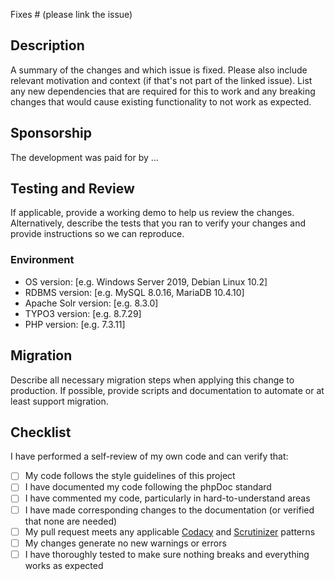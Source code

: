Fixes # (please link the issue)

## Description

A summary of the changes and which issue is fixed. Please also include relevant motivation and context (if that's not part of the linked issue). List any new dependencies that are required for this to work and any breaking changes that would cause existing functionality to not work as expected.

## Sponsorship

The development was paid for by ...

## Testing and Review

If applicable, provide a working demo to help us review the changes. Alternatively, describe the tests that you ran to verify your changes and provide instructions so we can reproduce.

### Environment

 - OS version: [e.g. Windows Server 2019, Debian Linux 10.2]
 - RDBMS version: [e.g. MySQL 8.0.16, MariaDB 10.4.10]
 - Apache Solr version: [e.g. 8.3.0]
 - TYPO3 version: [e.g. 8.7.29]
 - PHP version: [e.g. 7.3.11]

## Migration

Describe all necessary migration steps when applying this change to production. If possible, provide scripts and documentation to automate or at least support migration.

## Checklist

I have performed a self-review of my own code and can verify that:

- [ ] My code follows the style guidelines of this project
- [ ] I have documented my code following the phpDoc standard
- [ ] I have commented my code, particularly in hard-to-understand areas
- [ ] I have made corresponding changes to the documentation (or verified that none are needed)
- [ ] My pull request meets any applicable [Codacy](https://app.codacy.com/manual/Kitodo/Kitodo.Presentation/pullRequests) and [Scrutinizer](https://scrutinizer-ci.com/g/kitodo/kitodo-presentation/inspections) patterns
- [ ] My changes generate no new warnings or errors
- [ ] I have thoroughly tested to make sure nothing breaks and everything works as expected
